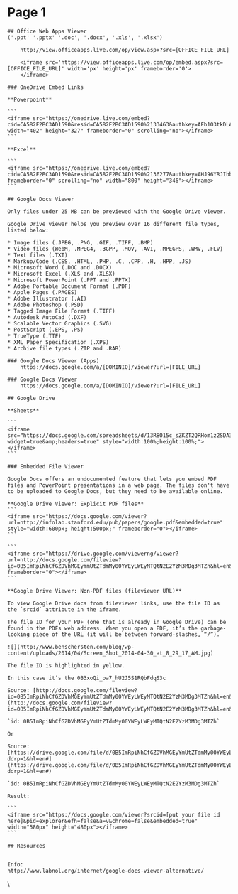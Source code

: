 # Page 1

````
## Office Web Apps Viewer 
('.ppt' '.pptx' '.doc', '.docx', '.xls', '.xlsx')

    http://view.officeapps.live.com/op/view.aspx?src=[OFFICE_FILE_URL]

    <iframe src='https://view.officeapps.live.com/op/embed.aspx?src=[OFFICE_FILE_URL]' width='px' height='px' frameborder='0'>
    </iframe>

### OneDrive Embed Links

**Powerpoint**

```
<iframe src="https://onedrive.live.com/embed?cid=CA582F2BC3AD1590&resid=CA582F2BC3AD1590%2133463&authkey=AFh1O3tkDLAQzzw&em=2" width="402" height="327" frameborder="0" scrolling="no"></iframe>
```

**Excel**

```
<iframe src="https://onedrive.live.com/embed?cid=CA582F2BC3AD1590&resid=CA582F2BC3AD1590%2136277&authkey=AHJ96YRJIbbJcec&em=2" frameborder="0" scrolling="no" width="800" height="346"></iframe>
```

## Google Docs Viewer

Only files under 25 MB can be previewed with the Google Drive viewer.

Google Drive viewer helps you preview over 16 different file types, listed below:

* Image files (.JPEG, .PNG, .GIF, .TIFF, .BMP)
* Video files (WebM, .MPEG4, .3GPP, .MOV, .AVI, .MPEGPS, .WMV, .FLV)
* Text files (.TXT)
* Markup/Code (.CSS, .HTML, .PHP, .C, .CPP, .H, .HPP, .JS)
* Microsoft Word (.DOC and .DOCX)
* Microsoft Excel (.XLS and .XLSX)
* Microsoft PowerPoint (.PPT and .PPTX)
* Adobe Portable Document Format (.PDF)
* Apple Pages (.PAGES)
* Adobe Illustrator (.AI)
* Adobe Photoshop (.PSD)
* Tagged Image File Format (.TIFF)
* Autodesk AutoCad (.DXF)
* Scalable Vector Graphics (.SVG)
* PostScript (.EPS, .PS)
* TrueType (.TTF)
* XML Paper Specification (.XPS)
* Archive file types (.ZIP and .RAR)

### Google Docs Viewer (Apps)
    https://docs.google.com/a/[DOMINIO]/viewer?url=[FILE_URL]
  
### Google Docs Viewer
    https://docs.google.com/a/[DOMINIO]/viewer?url=[FILE_URL]

## Google Drive

**Sheets**

```
<iframe src="https://docs.google.com/spreadsheets/d/13R8O15c_sZKZT2QRHom1z2SDA3E1O5chUvROnqHCkwE/pubhtml?widget=true&amp;headers=true" style="width:100%;height:100%;"></iframe>
```

### Embedded File Viewer

Google Docs offers an undocumented feature that lets you embed PDF files and PowerPoint presentations in a web page. The files don't have to be uploaded to Google Docs, but they need to be available online.

**Google Drive Viewer: Explicit PDF files**
```
<iframe src="https://docs.google.com/viewer?url=http://infolab.stanford.edu/pub/papers/google.pdf&embedded=true" style="width:600px; height:500px;" frameborder="0"></iframe>
```

```
<iframe src="https://drive.google.com/viewerng/viewer?url=http://docs.google.com/fileview?id=0B5ImRpiNhCfGZDVhMGEyYmUtZTdmMy00YWEyLWEyMTQtN2E2YzM3MDg3MTZh&hl=en&pid=explorer&efh=false&a=v&chrome=false&embedded=true" frameborder="0"></iframe>
```

**Google Drive Viewer: Non-PDF files (fileviewer URL)**

To view Google Drive docs from fileviewer links, use the file ID as the `srcid` attribute in the iframe.

The file ID for your PDF (one that is already in Google Drive) can be found in the PDFs web address. When you open a PDF, it’s the garbage-looking piece of the URL (it will be between forward-slashes, “/”).

![](http://www.benschersten.com/blog/wp-content/uploads/2014/04/Screen_Shot_2014-04-30_at_8_29_17_AM.jpg)

The file ID is highlighted in yellow.

In this case it’s the 0B3xoQi_oa7_hU2J5S1RQbFdqS3c

Source: [http://docs.google.com/fileview?id=0B5ImRpiNhCfGZDVhMGEyYmUtZTdmMy00YWEyLWEyMTQtN2E2YzM3MDg3MTZh&hl=en&pid=explorer&efh=false&a=v&chrome=false&embedded=true](http://docs.google.com/fileview?id=0B5ImRpiNhCfGZDVhMGEyYmUtZTdmMy00YWEyLWEyMTQtN2E2YzM3MDg3MTZh&hl=en&pid=explorer&efh=false&a=v&chrome=false&embedded=true)

`id: 0B5ImRpiNhCfGZDVhMGEyYmUtZTdmMy00YWEyLWEyMTQtN2E2YzM3MDg3MTZh`

Or

Source: [https://drive.google.com/file/d/0B5ImRpiNhCfGZDVhMGEyYmUtZTdmMy00YWEyLWEyMTQtN2E2YzM3MDg3MTZh/view?ddrp=1&hl=en#](https://drive.google.com/file/d/0B5ImRpiNhCfGZDVhMGEyYmUtZTdmMy00YWEyLWEyMTQtN2E2YzM3MDg3MTZh/view?ddrp=1&hl=en#)

`id: 0B5ImRpiNhCfGZDVhMGEyYmUtZTdmMy00YWEyLWEyMTQtN2E2YzM3MDg3MTZh`

Result:

```
<iframe src="https://docs.google.com/viewer?srcid=[put your file id here]&pid=explorer&efh=false&a=v&chrome=false&embedded=true" width="580px" height="480px"></iframe>
```

## Resources

  
Info:
http://www.labnol.org/internet/google-docs-viewer-alternative/
````

\
